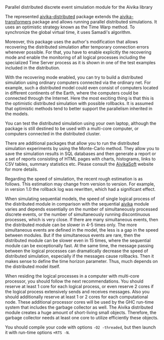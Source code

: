 Parallel distributed discrete event simulation module for the Aivika library

The represented [aivika-distributed](http://hackage.haskell.org/package/aivika-distributed) package extends
the [aivika-transformers](http://hackage.haskell.org/package/aivika-transformers) package and
allows running parallel distributed simulations. It uses an optimistic strategy known as 
the Time Warp method. To synchronize the global virtual time, it uses Samadi's algorithm. 

Moreover, this package uses the author's modification that allows recovering the distributed
simulation after temporary connection errors whenever possible. For that, you have to enable explicitly 
the recovering mode and enable the monitoring of all logical processes including the specialized Time Server process 
as it is shown in one of the test examples included in the distribution.

With the recovering mode enabled, you can try to build a distributed simulation using ordinary computers connected
via the ordinary net. For example, such a distributed model could even consist of computers located in different 
continents of the Earth, where the computers could be connected through the Internet. Here the most exciting thing 
is that this is the optimistic distributed simulation with possible rollbacks. It is assumed that optimistic methods 
tend to better support the parallelism inherited in the models. 

You can test the distributed simulation using your own laptop, although the package is still destined to be 
used with a multi-core computer, or computers connected in the distributed cluster.

There are additional packages that allow you to run the distributed simulation experiments by using
the Monte-Carlo method. They allow you to save the simulation results in SQL databases and then generate a report 
or a set of reports consisting of HTML pages with charts, histograms, links to CSV tables, summary statistics etc.
Please consult the [AivikaSoft](http://www.aivikasoft.com) website for more details.

Regarding the speed of simulation, the recent rough estimation is as follows. This estimation may change from 
version to version. For example, in version 1.0 the rollback log was rewritten, which had a significant effect.

When simulating sequential models, the speed of single logical process of the distributed module in comparison with 
the sequential [aivika](http://hackage.haskell.org/package/aivika) module varies and depends essentially on the number of 
simultaneously processed discrete events, or the number of simultaneously running discontinuous processes, 
which is very close. If there are many simultaneous events, then the distributed module can be slower in 4-5 times only. 
The more simultaneous events are defined in the model, the less is a gap in the speed between modules.
But if the simultaneous events are rare, then the distributed module can be slower even in 15 times, 
where the sequential module can be exceptionally fast. At the same time, the message passing between the logical 
processes can dramatically decrease the speed of distributed simulation, especially if the messages cause rollbacks. 
Then it makes sense to define the time horizon parameter. Thus, much depends on the distributed model itself.

When residing the logical processes in a computer with multi-core processor, you should follow the next recommendations. 
You should reserve at least 1 core for each logical process, or even reserve 2 cores if the logical process extensively 
sends and receives messages. Also you should additionally reserve at least 1 or 2 cores for each computational node. 
These additional processor cores will be used by the GHC run-time system that includes the garbage collector as well. 
The Aivika distributed module creates a huge amount of short-living small objects. Therefore, the garbage collector 
needs at least one core to utilize efficiently these objects.

You should compile your code with options `-O2 -threaded`, but then launch it with run-time options `+RTS -N`.
